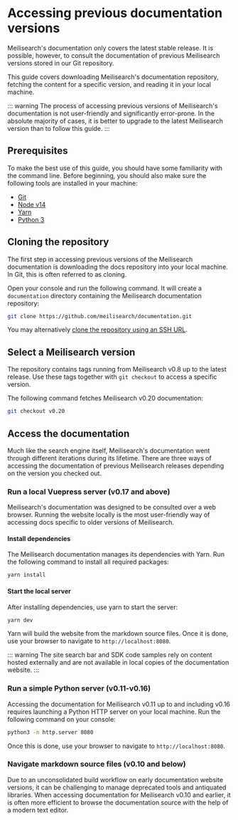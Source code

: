 # Accessing previous documentation versions

Meilisearch's documentation only covers the latest stable release. It is possible, however, to consult the documentation of previous Meilisearch versions stored in our Git repository.

This guide covers downloading Meilisearch's documentation repository, fetching the content for a specific version, and reading it in your local machine.

::: warning
The process of accessing previous versions of Meilisearch's documentation is not user-friendly and significantly error-prone. In the absolute majority of cases, it is better to upgrade to the latest Meilisearch version than to follow this guide.
:::

## Prerequisites

To make the best use of this guide, you should have some familiarity with the command line. Before beginning, you should also make sure the following tools are installed in your machine:

- [Git](https://git-scm.com/)
- [Node v14](https://nodejs.org/en/)
- [Yarn](https://classic.yarnpkg.com/en/)
- [Python 3](https://www.python.org)

## Cloning the repository

The first step in accessing previous versions of the Meilisearch documentation is downloading the docs repository into your local machine. In Git, this is often referred to as cloning.

Open your console and run the following command. It will create a `documentation` directory containing the Meilisearch documentation repository:

```sh
git clone https://github.com/meilisearch/documentation.git
```

You may alternatively [clone the repository using an SSH URL](https://docs.github.com/en/get-started/getting-started-with-git/about-remote-repositories#cloning-with-ssh-urls).

## Select a Meilisearch version

The repository contains tags running from Meilisearch v0.8 up to the latest release. Use these tags together with `git checkout` to access a specific version.

The following command fetches Meilisearch v0.20 documentation:

```sh
git checkout v0.20
```

## Access the documentation

Much like the search engine itself, Meilisearch's documentation went through different iterations during its lifetime. There are three ways of accessing the documentation of previous Meilisearch releases depending on the version you checked out.

### Run a local Vuepress server (v0.17 and above)

Meilisearch's documentation was designed to be consulted over a web browser. Running the website locally is the most user-friendly way of accessing docs specific to older versions of Meilisearch.

#### Install dependencies

The Meilisearch documentation manages its dependencies with Yarn. Run the following command to install all required packages:

```sh
yarn install
```

#### Start the local server

After installing dependencies, use yarn to start the server:

```sh
yarn dev
```

Yarn will build the website from the markdown source files. Once it is done, use your browser to navigate to `http://localhost:8080`.

::: warning
The site search bar and SDK code samples rely on content hosted externally and are not available in local copies of the documentation website.
:::

### Run a simple Python server (v0.11-v0.16)

Accessing the documentation for Meilisearch v0.11 up to and including v0.16 requires launching a Python HTTP server on your local machine. Run the following command on your console:

```sh
python3 -m http.server 8080
```

Once this is done, use your browser to navigate to `http://localhost:8080`.

### Navigate markdown source files (v0.10 and below)

Due to an unconsolidated build workflow on early documentation website versions, it can be challenging to manage deprecated tools and antiquated libraries. When accessing documentation for Meilisearch v0.10 and earlier, it is often more efficient to browse the documentation source with the help of a modern text editor.
